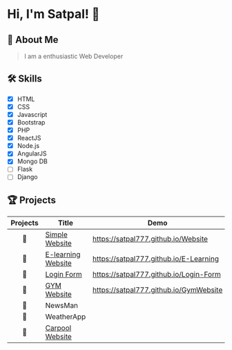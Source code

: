 
# Hi, I'm Satpal! 👋

  
## 🚀 About Me
> I am a enthusiastic Web Developer

  
## 🛠 Skills
- [x] HTML
- [x] CSS
- [x] Javascript
- [x] Bootstrap
- [x] PHP
- [x] ReactJS
- [x] Node.js
- [x] AngularJS
- [x] Mongo DB
- [ ] Flask
- [ ] Django

## 🏆 Projects
| Projects |  Title |  Demo  |
| :----:  | ----  | ----  |
| 🥇 | [Simple Website](https://github.com/Satpal777/Website) | https://satpal777.github.io/Website  |
| 🥇 | [E-learning Website](https://github.com/Satpal777/E-Learning) | https://satpal777.github.io/E-Learning  |
| 🥇 | [Login Form](https://github.com/Satpal777/Login-Form) | https://satpal777.github.io/Login-Form |
| 🥇 | [GYM Website](https://github.com/Satpal777/GymWebsite) | https://satpal777.github.io/GymWebsite |
| 🥇 | NewsMan |   |
| 🥇 | WeatherApp |   |
| 🥇 | [Carpool Website](https://github.com/Satpal777/Carpooling) |   |
 
